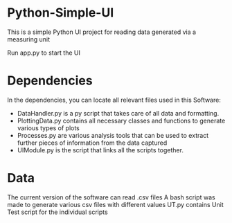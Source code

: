 # Python-Simple-UI
This is a simple Python UI project for reading data generated via a measuring unit

Run app.py to start the UI

# Dependencies
In the dependencies, you can locate all relevant files used in this Software:
- DataHandler.py is a py script that takes care of all data and formatting.
- PlottingData.py contains all necessary classes and functions to generate various types of plots
- Processes.py are various analysis tools that can be used to extract further pieces of information from the data captured
- UIModule.py is the script that links all the scripts together.

# Data
The current version of the software can read .csv files
A bash script was made to generate various csv files with different values
UT.py contains Unit Test script for the individual scripts

